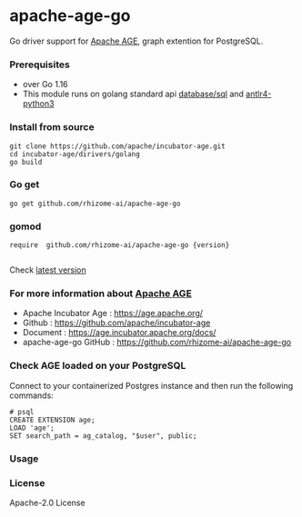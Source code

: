 # apache-age-go

Go driver support for [Apache AGE](https://age.apache.org/), graph extention for PostgreSQL.

### Prerequisites
* over Go 1.16
* This module runs on golang standard api [database/sql](https://golang.org/pkg/database/sql/) and [antlr4-python3](https://github.com/antlr/antlr4/tree/master/runtime/Go/antlr)

### Install from source
``` 
git clone https://github.com/apache/incubator-age.git
cd incubator-age/dirivers/golang
go build

```

### Go get  
``` 
go get github.com/rhizome-ai/apache-age-go
```
### gomod
``` 
require  github.com/rhizome-ai/apache-age-go {version}
 
```
Check [latest version](https://github.com/rhizome-ai/apache-age-go/releases)

### For more information about [Apache AGE](https://age.apache.org/)
* Apache Incubator Age : https://age.apache.org/
* Github : https://github.com/apache/incubator-age
* Document : https://age.incubator.apache.org/docs/
* apache-age-go GitHub : https://github.com/rhizome-ai/apache-age-go

### Check AGE loaded on your PostgreSQL
Connect to your containerized Postgres instance and then run the following commands:
```(sql)
# psql 
CREATE EXTENSION age;
LOAD 'age';
SET search_path = ag_catalog, "$user", public;
```

### Usage

### License
Apache-2.0 License